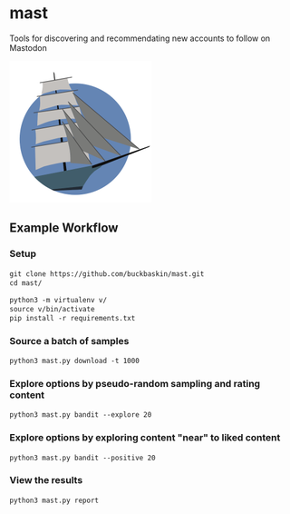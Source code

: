 # mast

Tools for discovering and recommendating new accounts to follow on Mastodon

<img alt="Square Rigger Sailing Vessel with five square sails and four jibs on a blue background." src="logo.png" width="250" height="250">

## Example Workflow

### Setup

```
git clone https://github.com/buckbaskin/mast.git
cd mast/
```

```
python3 -m virtualenv v/
source v/bin/activate
pip install -r requirements.txt
```

### Source a batch of samples

```
python3 mast.py download -t 1000
```

### Explore options by pseudo-random sampling and rating content

```
python3 mast.py bandit --explore 20
```

### Explore options by exploring content "near" to liked content

```
python3 mast.py bandit --positive 20
```

### View the results

```
python3 mast.py report
```
